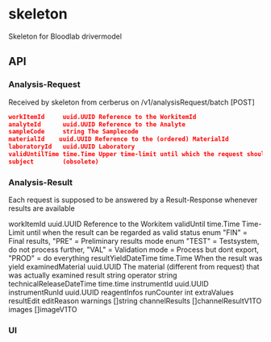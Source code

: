 # skeleton

Skeleton for Bloodlab drivermodel

## API 
### Analysis-Request
Received by skeleton from cerberus on /v1/analysisRequest/batch [POST]

```json body
workItemId     uuid.UUID Reference to the WorkitemId
analyteId      uuid.UUID Reference to the Analyte 
sampleCode     string The Samplecode
materialId    uuid.UUID Reference to the (ordered) MaterialId
laboratoryId   uuid.UUID Laboratory 
validUntilTime time.Time Upper time-limit until which the request should be regarded as valid
subject        (obsolete)
```

### Analysis-Result
Each request is supposed to be answered by a Result-Response whenever results are available

workItemId uuid.UUID  Reference to the Workitem
validUntil time.Time  Time-Limit until when the result can be regarded as valid 
status enum "FIN" = Final results, "PRE" = Preliminary results
mode enum "TEST" = Testsystem, do not process further, "VAL" = Validation mode = Process but dont export, "PROD" = do everything
resultYieldDateTime time.Time When the result was yield
examinedMaterial uuid.UUID The material (different from request) that was actually examined
result string 
operator string
technicalReleaseDateTime time.time
instrumentId uuid.UUID
instrumentRunId uuid.UUID
reagentInfos
runCounter  int
extraValues 
resultEdit
editReason
warnings []string
channelResults []channelResultV1TO
images         []imageV1TO         

### UI 
